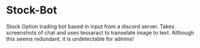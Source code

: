 # Stock-Bot
Stock Option trading bot based in input from a discord server. Takes screenshots of chat and uses tessaract to transelate image to text. Although this seems redundant, it is undetectable for admins!
